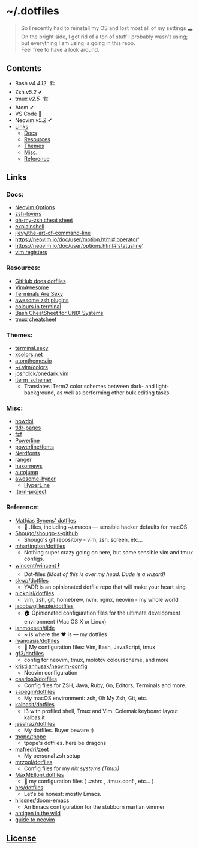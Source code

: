 # ~/.dotfiles

> So I recently had to reinstall my OS and lost most all of my settings 🕳   
> On the bright side, I got rid of a ton of stuff I probably wasn't using;  
> but everything I am using is going in this repo.  
> Feel free to have a look around.

<!-- <div align="center"> -->
<!--   <br> -->
<!--   <img src="https://raw.githubusercontent.com/dunstontc/dotfiles/master/misc/shellshot1.png" alt="screenshot"/> -->
<!--   <br><br> -->
<!-- </div> -->



## Contents
  - Bash *v4.4.12* &nbsp;🏗 
  - Zsh *v5.2* ✔
  - tmux *v2.5* &nbsp;🏗
  - Atom ✔
  - VS Code 👷
  - Neovim *v5.2* ✔
  - [Links](#links)
    - [Docs](#docs)
    - [Resources](#resources)
    - [Themes](#themes)
    - [Misc.](#misc)
    - [Reference](#reference)


## Links

### Docs:
  - [Neovim Options](https://neovim.io/doc/user/options.html)
  - [zsh-lovers](http://grml.org/zsh/zsh-lovers.html)
  - [oh-my-zsh cheat sheet](https://github.com/robbyrussell/oh-my-zsh/wiki/Cheatsheet)
  - [explainshell](https://explainshell.com/)
  - [jlevy/the-art-of-command-line](https://github.com/jlevy/the-art-of-command-line)
  - https://neovim.io/doc/user/motion.html#'operator'
  - https://neovim.io/doc/user/options.html#'statusline'
  - [vim registers](http://www.brianstorti.com/vim-registers/)


### Resources:
  - [GitHub does dotfiles](http://dotfiles.github.io/)
  - [VimAwesome](https://vimawesome.com/)
  - [Terminals Are Sexy](https://terminalsare.sexy/)
  - [awesome zsh plugins](https://github.com/unixorn/awesome-zsh-plugins)
  - [colours in terminal](https://gist.github.com/XVilka/8346728)
  - [Bash CheatSheet for UNIX Systems](https://gist.github.com/LeCoupa/122b12050f5fb267e75f)
  - [tmux cheatsheet](https://gist.github.com/MohamedAlaa/2961058)


### Themes:
  - [terminal.sexy](https://terminal.sexy/)
  - [xcolors.net](http://www.xcolors.net/)
  - [atomthemes.io](http://atomthemes.io/)
  - [~/.vim/colors](http://vimcolors.com/)
  - [joshdick/onedark.vim](https://github.com/joshdick/onedark.vim)
  - [iterm_schemer](https://github.com/crowsonkb/iterm_schemer)
    - Translates iTerm2 color schemes between dark- and light-background, as well as performing other bulk editing tasks.


### Misc:
  - [howdoi](https://github.com/gleitz/howdoi)
  - [tldr-pages](https://github.com/tldr-pages/tldr/)
  - [fzf](https://github.com/junegunn/fzf)
  - [Powerline](https://github.com/powerline/powerline)
  - [powerline/fonts](https://github.com/powerline/fonts)
  - [Nerdfonts](https://github.com/ryanoasis/nerd-fonts)
  - [ranger](http://ranger.nongnu.org/)
  - [haxornews](https://github.com/donnemartin/haxor-news)
  - [autojump](https://github.com/wting/autojump)
  - [awesome-hyper](https://github.com/bnb/awesome-hyper)
    - [HyperLine](https://github.com/Hyperline/hyperline)
  - [.tern-project](https://stackoverflow.com/questions/41371789/figuring-out-javascript-libraries-for-vim-autocompletion-with-ternjs-in-tern-pr/41377689#41377689)


### Reference:
  - [Mathias Bynens' dotfiles](https://github.com/mathiasbynens/dotfiles)
    - 🔧 .files, including ~/.macos — sensible hacker defaults for macOS
  - [Shougo/shougo-s-github](https://github.com/Shougo/shougo-s-github)
    - Shougo's git repository - vim, zsh, screen, etc…
  - [mhartington/dotfiles](https://github.com/mhartington/dotfiles)
    - Nothing super crazy going on here, but some sensible vim and tmux configs.
  - [wincent/wincent 🕴](https://github.com/wincent/wincent)
    - Dot-files *(Most of this is over my head. Dude is a wizard)*
  - [skwp/dotfiles](https://github.com/skwp/dotfiles)
    - YADR is an opinionated dotfile repo that will make your heart sing
  - [nicknisi/dotfiles](https://github.com/nicknisi/dotfiles/blob/master/config/nvim/init.vim)
    - vim, zsh, git, homebrew, nvm, nginx, neovim - my whole world
  - [jacobwgillespie/dotfiles](https://github.com/jacobwgillespie/dotfiles)
    - 🏠 Opinionated configuration files for the ultimate development environment (Mac OS X or Linux)
  - [janmoesen/tilde](https://github.com/janmoesen/tilde)
    - ~ is where the ♥ is — my dotfiles
  - [ryanoasis/dotfiles](https://github.com/ryanoasis/dotfiles)
    - 📃 My configuration files: Vim, Bash, JavaScript, tmux
  - [gf3/dotfiles](https://github.com/gf3/dotfiles)
    - config for neovim, tmux, molotov colourscheme, and more
  - [kristijanhusak/neovim-config](https://github.com/kristijanhusak/neovim-config)
    - Neovim configuration
  - [caarlos0/dotfiles](https://github.com/caarlos0/dotfiles)
    - Config files for ZSH, Java, Ruby, Go, Editors, Terminals and more.
  - [sapegin/dotfiles](https://github.com/sapegin/dotfiles)
    - My macOS environment: zsh, Oh My Zsh, Git, etc.
  - [kalbasit/dotfiles](https://github.com/kalbasit/dotfiles)
    - i3 with profiled shell, Tmux and Vim. Colemak keyboard layout kalbas.it
  - [jessfraz/dotfiles](https://github.com/jessfraz/dotfiles)
    - My dotfiles. Buyer beware ;)
  - [tpope/tpope](https://github.com/tpope/tpope)
    - tpope's dotfiles. here be dragons
  - [mafredri/zeet](https://github.com/mafredri/zeet)
    - My personal zsh setup
  - [mrzool/dotfiles](https://github.com/mrzool/dotfiles)
    - Config files for my *nix systems* *(Tmux)*
  - [MaxMEllon/.dotfiles](https://github.com/MaxMEllon/.dotfiles)
    - 🔧 my configuration files ( .zshrc , .tmux.conf , etc... ) 
  - [hrs/dotfiles](https://github.com/hrs/dotfiles)
    - Let's be honest: mostly Emacs.
  - [hlissner/doom-emacs](https://github.com/hlissner/doom-emacs)
    - An Emacs configuration for the stubborn martian vimmer
  - [antigen in the wild](https://github.com/zsh-users/antigen/wiki/In-the-wild)
  - [guide to neovim](http://nerditya.com/code/guide-to-neovim/)

## [License](https://github.com/dunstontc/dotfiles/blob/master/LICENSE.md) ##

